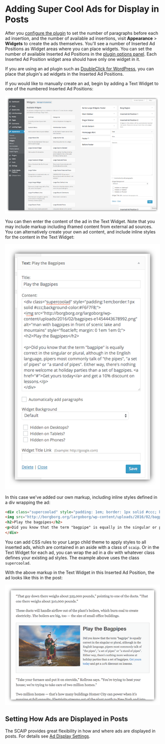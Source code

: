# Adding Super Cool Ads for Display in Posts

After you [configure the plugin](configuration.md) to set the number of paragraphs before each ad insertion, and the number of available ad insertions, visit **Appearance** > **Widgets** to create the ads themselves. You'll see a number of Inserted Ad Positions as Widget areas where you can place widgets. You can set the number of available Inserted Ad Positions in the [plugin options panel](configuration.md). Each Inserted Ad Position widget area should have only one widget in it.

If you are using an ad plugin such as [DoubleClick for WordPress](https://wordpress.org/plugins/doubleclick-for-wp/), you can place that plugin's ad widgets in the Inserted Ad Positions.

If you would like to manually create an ad, begin by adding a Text Widget to one of the numbered Inserted Ad Positions:

![empty text widget in an Ad Position area](./img/empty-text-widget-in-ad-position.png)

You can then enter the content of the ad in the Text Widget. Note that you may include markup including iframed content from external ad sources. You can alternatively create your own ad content, and include inline styles for the content in the Text Widget:

![ad content in the text widget](./img/scaip-ad-markup.png)

In this case we've added our own markup, including inline styles defined in a div wrapping the ad:

```html
<div class="supercoolad" style="padding: 1em; border: 1px solid #ccc; background-color: #F6F7F8;">
<img src="http://borgborg.org/largoborg/wp-content/uploads/2016/02/bagpipes-e1454443678992.png" alt="man with bagpipes in front of scenic lake and mountains" style="float:left; margin: 0 1em 1em 0;">
<h2>Play the bagpipes</h2>
<p>Did you know that the term "bagpipe" is equally in the singular or plural, although in the English language, pipers most commonly talk of "the pipes", "a set of pipes" or "a stand of pipes". Either way, there's nothing more welcome at holiday parties than a set of bagpipes. <a href="#">Get yours today</a> and get a 10% discount on lessons. </p>
</div>
```

You can add CSS rules to your Largo child theme to apply styles to all inserted ads, which are contained in an aside with a class of `scaip`. Or in the Text Widget for each ad, you can wrap the ad in a div with whatever class defines your existing ad styles. The example above uses the class `supercoolad`.

With the above markup in the Text Widget in this Inserted Ad Position, the ad looks like this in the post:

![advertisement for bagpipes on the post page](./img/scaip-ad-on-post.png)

## Setting How Ads are Displayed in Posts

The SCAIP provides great flexibility in how and where ads are displayed in posts. For details see [Ad Display Settings](display-settings.md).
